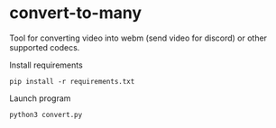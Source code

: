 # convert-to-many
Tool for converting video into webm (send video for discord) or other supported codecs.

Install requirements
```terminal
pip install -r requirements.txt
```
Launch program
```terminal
python3 convert.py
```

